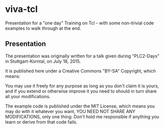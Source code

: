 # viva-tcl
Presentation for a "one day" Training on Tcl - with some non-trivial code
examples to walk through at the end.

## Presentation

The presentation was originally written for a talk given during "PLC2-Days"
in Stuttgart-Korntal, on July 18, 2015.

It is published here under a Creative Commons "BY-SA" Copyright, which means:

You may use it freely for any purpose as long as you don't claim it is yours,
and if you extend or otherwise improve it you need to should in turn share all
your modifications.

The example code is published under the MIT License, which means you may do with
it whatever you want, YOU NEED NOT SHARE ANY MODIFICATIONS, only one thing:
Don't hold me responsible if anything you learn or derive from that code fails.
